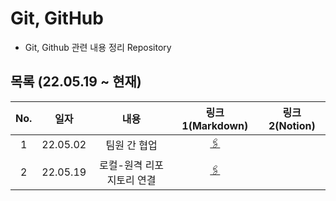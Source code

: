 # Git, GitHub  
- Git, Github 관련 내용 정리 Repository  

## 목록 (22.05.19 ~ 현재)  
|No.|일자|내용|링크1(Markdown)|링크2(Notion)|  
|:---:|:---:|:---:|:---:|:---:|  
|1|22.05.02|팀원 간 협업|[🖇](https://github.com/ai-castlemoney/Abt_Git_Github/blob/master/1.team_github/README.MD)||  
|2|22.05.19|로컬-원격 리포지토리 연결|[🖇](https://github.com/ai-castlemoney/Abt_Git_Github/blob/master/2.local_remote_connection/README.MD)||  
